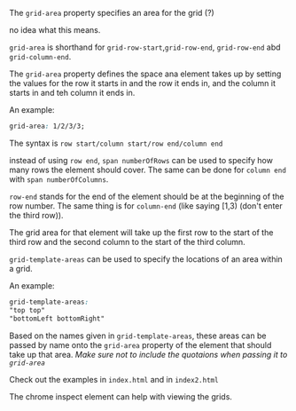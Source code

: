 The `grid-area` property specifies an area for the grid (?)



no idea what this means.

`grid-area` is shorthand for `grid-row-start`,`grid-row-end`, `grid-row-end` abd `grid-column-end`.


The `grid-area` property defines the space ana element takes up by setting the values for the row it starts in and the row it ends in, and the column it starts in and teh column it ends in.

An example:

```css
grid-area: 1/2/3/3;
```

The syntax is `row start/column start/row end/column end`

instead of using `row end`, `span numberOfRows` can be used to specify how many rows the element should cover. The same can be done for `column end` with `span numberOfColumns`.

`row-end` stands for the end of the element should be at the beginning of the row number. The same thing is for `column-end` (like saying [1,3) (don't enter the third row)).

The grid area for that element will take up the first row to the start of the third row and the second column to the start of the third column.


`grid-template-areas` can be used to specify the locations of an area within a grid.

An example:

```css
grid-template-areas:
"top top"
"bottomLeft bottomRight"
```
Based on the names given in `grid-template-areas`, these areas can be passed by name onto the `grid-area` property of the element that should take up that area. *Make sure not to include the quotaions when passing it to `grid-area`*

Check out the examples in `index.html` and in `index2.html`

The chrome inspect element can help with viewing the grids.